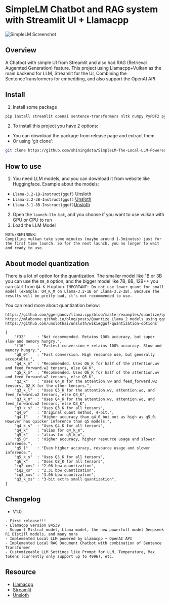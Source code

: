 # SimpleLM Chatbot and RAG system with Streamlit UI + Llamacpp
![SimpleLM Screenshot](https://github.com/user-attachments/assets/31efc84e-105a-4030-a11d-33d39de04af7)

## Overview
A Chatbot with simple UI from Streamlit and also had RAG (Retrieval Augemted Generation) feature. This project using Llamacpp+Vulkan as the main backend for LLM, Streamlit for the UI, Combining the SentenceTransformers for embedding, and also support the OpenAI API

## Install
1. Install some package
```bash
pip install streamlit openai sentence-transformers nltk numpy PyPDF2 python-docx
```

2. To install this project you have 2 options:
- You can download the package from release page and extract them
- Or using 'git clone':

```bash
git clone https://github.com/shiningdota/SimpleLM-The-Local-LLM-Powered-by-Llamacpp.git
```

## How to use
1. You need LLM models, and you can download it from website like Huggingface. Example about the models:
- `Llama-3.2-1B-Instruct(gguf)`
[Unsloth](https://huggingface.co/unsloth/Llama-3.2-1B-Instruct-GGUF)
- `Llama-3.2-3B-Instruct(gguf)`
[Unsloth](https://huggingface.co/unsloth/Llama-3.2-3B-Instruct-GGUF)
- `Llama-3.1-8B-Instruct(gguf)`[Unsloth](https://huggingface.co/bartowski/Meta-Llama-3.1-8B-Instruct-GGUF)
2. Open the `launch-llm.bat`, and you choose if you want to use vulkan with GPU or CPU to run
3. Load the LLM Model
```
NOTE/REMINDER: 
Compiling vulkan take some minutes (maybe around 1-3minutes) just for the first time launch. So for the next launch, you no longer to wait and ready to use.
```

## About model quantization
There is a lot of option for the quantization. The smaller model like 1B or 3B you can use the `Q8_0` option, and the bigger model like 7B, 8B, 12B++ you can start from `Q4_K_M` option. 
`IMPORTANT: Do not use lower quant for small model (example: Q4_K_M on Llama-3.2-1B or Llama-3.2-3B). Because the results will be pretty bad, it's not recommended to use.`

You can read more about quantization below:
```
https://github.com/ggerganov/llama.cpp/blob/master/examples/quantize/quantize.cpp#L19
https://mlabonne.github.io/blog/posts/Quantize_Llama_2_models_using_ggml.html
https://github.com/unslothai/unsloth/wiki#gguf-quantization-options

{
    "f32"     : "Not recommended. Retains 100% accuracy, but super slow and memory hungry.",
    "f16"     : "Fastest conversion + retains 100% accuracy. Slow and memory hungry.",
    "q8_0"    : "Fast conversion. High resource use, but generally acceptable.",
    "q4_k_m"  : "Recommended. Uses Q6_K for half of the attention.wv and feed_forward.w2 tensors, else Q4_K",
    "q5_k_m"  : "Recommended. Uses Q6_K for half of the attention.wv and feed_forward.w2 tensors, else Q5_K",
    "q2_k"    : "Uses Q4_K for the attention.vw and feed_forward.w2 tensors, Q2_K for the other tensors.",
    "q3_k_l"  : "Uses Q5_K for the attention.wv, attention.wo, and feed_forward.w2 tensors, else Q3_K",
    "q3_k_m"  : "Uses Q4_K for the attention.wv, attention.wo, and feed_forward.w2 tensors, else Q3_K",
    "q3_k_s"  : "Uses Q3_K for all tensors",
    "q4_0"    : "Original quant method, 4-bit.",
    "q4_1"    : "Higher accuracy than q4_0 but not as high as q5_0. However has quicker inference than q5 models.",
    "q4_k_s"  : "Uses Q4_K for all tensors",
    "q4_k"    : "alias for q4_k_m",
    "q5_k"    : "alias for q5_k_m",
    "q5_0"    : "Higher accuracy, higher resource usage and slower inference.",
    "q5_1"    : "Even higher accuracy, resource usage and slower inference.",
    "q5_k_s"  : "Uses Q5_K for all tensors",
    "q6_k"    : "Uses Q8_K for all tensors",
    "iq2_xxs" : "2.06 bpw quantization",
    "iq2_xs"  : "2.31 bpw quantization",
    "iq3_xxs" : "3.06 bpw quantization",
    "q3_k_xs" : "3-bit extra small quantization",
}
```

## Changelog
- V1.0
```
- First release!!!
- Llamacpp version B4539
- Support Mistral model, Llama model, the new powerfull model Deepseek R1 Distill models, and many more
- Implemented Local LLM powered by Llamacpp + OpenAI API
- Implemented Local RAG Document Chatbot with combination of Sentence Transformer
- Customizeable LLM Settings like Prompt for LLM, Temperature, Max tokens (currently only support up to 4096), etc. 
```

## Resource
- [Llamacpp](https://github.com/ggerganov/llama.cpp)
- [Streamlit](https://streamlit.io/)
- [Unsloth](https://unsloth.ai/)
